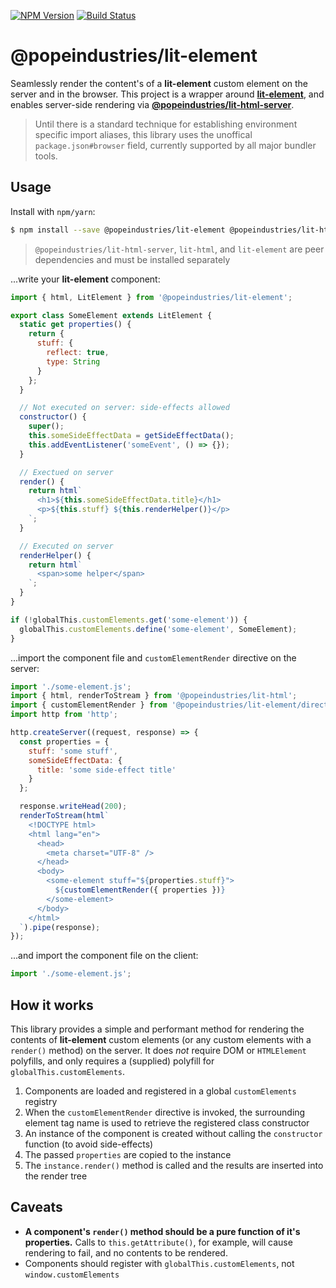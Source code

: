 [![NPM Version](https://img.shields.io/npm/v/@popeindustries/lit-element.svg?style=flat)](https://npmjs.org/package/@popeindustries/lit-element)
[![Build Status](https://img.shields.io/travis/popeindustries/lit-element.svg?style=flat)](https://travis-ci.org/popeindustries/lit-element)

# @popeindustries/lit-element

Seamlessly render the content's of a **lit-element** custom element on the server and in the browser. This project is a wrapper around [**lit-element**](https://polymer.github.io/lit-element/), and enables server-side rendering via [**@popeindustries/lit-html-server**](https://github.com/popeindustries/lit-html-server).

> Until there is a standard technique for establishing environment specific import aliases, this library uses the unoffical `package.json#browser` field, currently supported by all major bundler tools.

## Usage

Install with `npm/yarn`:

```bash
$ npm install --save @popeindustries/lit-element @popeindustries/lit-html-server lit-html lit-element
```

> `@popeindustries/lit-html-server`, `lit-html`, and `lit-element` are peer dependencies and must be installed separately

...write your **lit-element** component:

```js
import { html, LitElement } from '@popeindustries/lit-element';

export class SomeElement extends LitElement {
  static get properties() {
    return {
      stuff: {
        reflect: true,
        type: String
      }
    };
  }

  // Not executed on server: side-effects allowed
  constructor() {
    super();
    this.someSideEffectData = getSideEffectData();
    this.addEventListener('someEvent', () => {});
  }

  // Exectued on server
  render() {
    return html`
      <h1>${this.someSideEffectData.title}</h1>
      <p>${this.stuff} ${this.renderHelper()}</p>
    `;
  }

  // Executed on server
  renderHelper() {
    return html`
      <span>some helper</span>
    `;
  }
}

if (!globalThis.customElements.get('some-element')) {
  globalThis.customElements.define('some-element', SomeElement);
}
```

...import the component file and `customElementRender` directive on the server:

```js
import './some-element.js';
import { html, renderToStream } from '@popeindustries/lit-html';
import { customElementRender } from '@popeindustries/lit-element/directives/custom-element-render.js';
import http from 'http';

http.createServer((request, response) => {
  const properties = {
    stuff: 'some stuff',
    someSideEffectData: {
      title: 'some side-effect title'
    }
  };

  response.writeHead(200);
  renderToStream(html`
    <!DOCTYPE html>
    <html lang="en">
      <head>
        <meta charset="UTF-8" />
      </head>
      <body>
        <some-element stuff="${properties.stuff}">
          ${customElementRender({ properties })}
        </some-element>
      </body>
    </html>
  `).pipe(response);
});
```

...and import the component file on the client:

```js
import './some-element.js';
```

## How it works

This library provides a simple and performant method for rendering the contents of **lit-element** custom elements (or any custom elements with a `render()` method) on the server. It does _not_ require DOM or `HTMLElement` polyfills, and only requires a (supplied) polyfill for `globalThis.customElements`.

1. Components are loaded and registered in a global `customElements` registry
2. When the `customElementRender` directive is invoked, the surrounding element tag name is used to retrieve the registered class constructor
3. An instance of the component is created without calling the `constructor` function (to avoid side-effects)
4. The passed `properties` are copied to the instance
5. The `instance.render()` method is called and the results are inserted into the render tree

## Caveats

- **A component's `render()` method should be a pure function of it's properties.** Calls to `this.getAttribute()`, for example, will cause rendering to fail, and no contents to be rendered.
- Components should register with `globalThis.customElements`, not `window.customElements`
